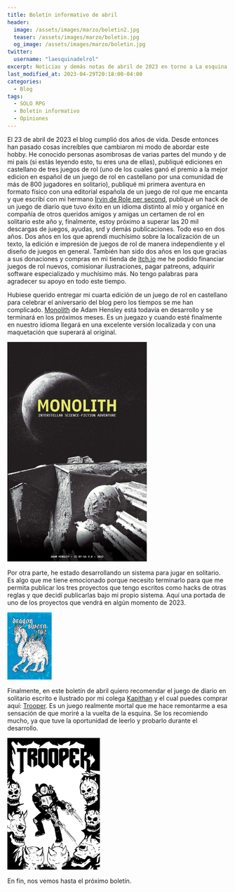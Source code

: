 ```yaml
---
title: Boletín informativo de abril
header:
  image: /assets/images/marzo/boletin2.jpg
  teaser: /assets/images/marzo/boletin.jpg
  og_image: /assets/images/marzo/boletin.jpg
twitter:
  username: "laesquinadelrol"
excerpt: Noticias y demás notas de abril de 2023 en torno a La esquina del rol
last_modified_at: 2023-04-29T20:18:00-04:00
categories:
  - Blog
tags:
  - SOLO RPG
  - Boletín informativo
  - Opiniones
---
```

El 23 de abril de 2023 el blog cumplió dos años de vida. Desde entonces han pasado cosas increíbles que cambiaron mi modo de abordar este hobby. He conocido personas asombrosas de varias partes del mundo y de mi país (si estás leyendo esto, tu eres una de ellas), publiqué ediciones en castellano de tres juegos de rol (uno de los cuales ganó el premio a la mejor edicion en español de un juego de rol en castellano por una comunidad de más de 800 jugadores en solitario), publiqué mi primera aventura en formato físico con una editorial española de un juego de rol que me encanta y que escribí con mi hermano [Irvin de Role per second](https://twitter.com/RolePerSecond), publiqué un hack de un juego de diario que tuvo éxito en un idioma distinto al mío y organicé en compañía de otros queridos amigos y amigas un certamen de rol en solitario este año y, finalmente, estoy próximo a superar las 20 mil descargas de juegos, ayudas, srd y demás publicaciones. Todo eso en dos años. Dos años en los que aprendí muchísimo sobre la localización de un texto, la edición e impresión de juegos de rol de manera independiente y el diseño de juegos en general. También han sido dos años en los que gracias a sus donaciones y compras en mi tienda de [itch.io](https://laesquinadelrol.itch.io/) me he podido financiar juegos de rol nuevos, comisionar ilustraciones, pagar patreons, adquirir software especializado y muchísimo más. No tengo palabras para agradecer su apoyo en todo este tiempo.

Hubiese querido entregar mi cuarta edición de un juego de rol en castellano para celebrar el aniversario del blog pero los tiempos se me han complicado. [Monolith](https://adamhensley.itch.io/monolith) de Adam Hensley está todavía en desarrollo y se terminará en los próximos meses. Es un juegazo y cuando esté finalmente en nuestro idioma llegará en una excelente versión localizada y con una maquetación que superará al original.

<img src="/assets/images/marzo/monolith.jpg" style="zoom:50%;" />

Por otra parte, he estado desarrollando un sistema para jugar en solitario. Es algo que me tiene emocionado porque necesito terminarlo para que me permita publicar los tres proyectos que tengo escritos como hacks de otras reglas y que decidí publicarlas bajo mi propio sistema. Aquí una portada de uno de los proyectos que vendrá en algún momento de 2023.

<img src="/assets/images/marzo/ds.jpg" style="zoom:15%;" />

Finalmente, en este boletín de abril quiero recomendar el juego de diario en solitario escrito e ilustrado por mi colega [Kapithan](https://twitter.com/KapithanRPG) y el cual puedes comprar aquí: [Trooper](https://kapithan.itch.io/trooper). Es un juego realmente mortal que me hace remontarme a esa sensación de que moriré a la vuelta de la esquina. Se los recomiendo mucho, ya que tuve la oportunidad de leerlo y probarlo durante el desarrollo.

<img src="/assets/images/marzo/trooper.png" style="zoom:30%;" />

En fin, nos vemos hasta el próximo boletín.


<script type='text/javascript' src='https://storage.ko-fi.com/cdn/widget/Widget_2.js'></script><script type='text/javascript'>kofiwidget2.init('Invítame un café', '#29abe0', 'X8X035NUM');kofiwidget2.draw();</script>
